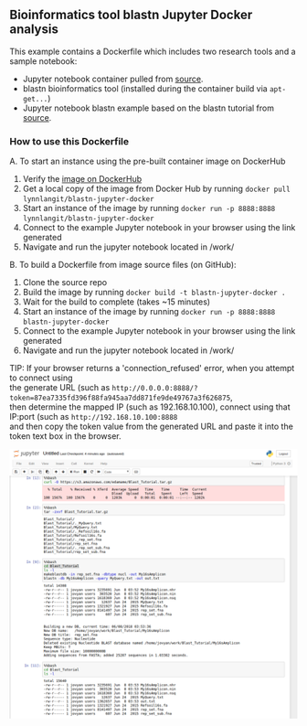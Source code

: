 ## Bioinformatics tool blastn Jupyter Docker analysis

This example contains a Dockerfile which includes two research tools and a sample notebook:
 - Jupyter notebook container pulled from [source](https://github.com/jupyter/docker-stacks/tree/master/base-notebook).  
 - blastn bioinformatics tool (installed during the container build via `apt-get...`)
 - Jupyter notebook blastn example based on the blastn tutorial from [source](https://github.com/edamame-course/BLAST-tutorial/blob/master/running-BLAST.md). 
 
 ### How to use this Dockerfile
 
 A. To start an instance using the pre-built container image on DockerHub
 1) Verify the [image on DockerHub](https://hub.docker.com/r/lynnlangit/blastn-jupyter-docker/)  
 2) Get a local copy of the image from Docker Hub by running `docker pull lynnlangit/blastn-jupyter-docker`
 3) Start an instance of the image by running `docker run -p 8888:8888 lynnlangit/blastn-jupyter-docker`
 4) Connect to the example Jupyter notebook in your browser using the link generated
 5) Navigate and run the jupyter notebook located in /work/

 B. To build a Dockerfile from image source files (on GitHub):
 1) Clone the source repo
 2) Build the image by running `docker build -t blastn-jupyter-docker .` 
 3) Wait for the build to complete (takes ~15 minutes)
 4) Start an instance of the image by running `docker run -p 8888:8888 blastn-jupyter-docker`
 5) Connect to the example Jupyter notebook in your browser using the link generated
 6) Navigate and run the jupyter notebook located in /work/
 
 TIP: If your browser returns a 'connection_refused' error, when you attempt to connect using   
 the generate URL (such as `http://0.0.0.0:8888/?token=87ea7335fd396f88fa945aa7dd871fe9de49767a3f626875`,  
 then determine the mapped IP (such as 192.168.10.100), connect using that IP:port (such as `http://192.168.10.100:8888`    
 and then copy the token value from the generated URL and paste it into the token text box in the browser.

[![blastn-jupyter-notebook](/images/blast-jupyter-notebook.png)]()
